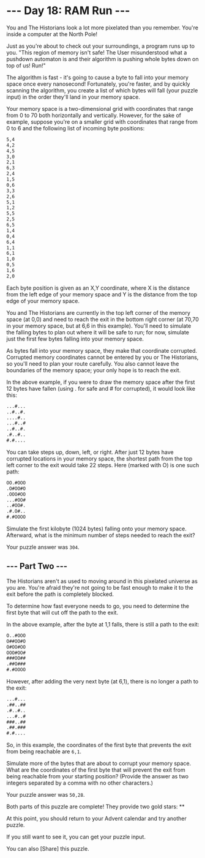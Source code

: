# --- Day 18: RAM Run ---

You and The Historians look a lot more pixelated than you remember. You're inside a computer at the North Pole!

Just as you're about to check out your surroundings, a program runs up to you. "This region of memory isn't safe! The User misunderstood what a pushdown automaton is and their algorithm is pushing whole bytes down on top of us! Run!"

The algorithm is fast - it's going to cause a byte to fall into your memory space once every nanosecond! Fortunately, you're faster, and by quickly scanning the algorithm, you create a list of which bytes will fall (your puzzle input) in the order they'll land in your memory space.

Your memory space is a two-dimensional grid with coordinates that range from 0 to 70 both horizontally and vertically. However, for the sake of example, suppose you're on a smaller grid with coordinates that range from 0 to 6 and the following list of incoming byte positions:

```txt
5,4
4,2
4,5
3,0
2,1
6,3
2,4
1,5
0,6
3,3
2,6
5,1
1,2
5,5
2,5
6,5
1,4
0,4
6,4
1,1
6,1
1,0
0,5
1,6
2,0
```

Each byte position is given as an X,Y coordinate, where X is the distance from the left edge of your memory space and Y is the distance from the top edge of your memory space.

You and The Historians are currently in the top left corner of the memory space (at 0,0) and need to reach the exit in the bottom right corner (at 70,70 in your memory space, but at 6,6 in this example). You'll need to simulate the falling bytes to plan out where it will be safe to run; for now, simulate just the first few bytes falling into your memory space.

As bytes fall into your memory space, they make that coordinate corrupted. Corrupted memory coordinates cannot be entered by you or The Historians, so you'll need to plan your route carefully. You also cannot leave the boundaries of the memory space; your only hope is to reach the exit.

In the above example, if you were to draw the memory space after the first 12 bytes have fallen (using . for safe and # for corrupted), it would look like this:

```txt
...#...
..#..#.
....#..
...#..#
..#..#.
.#..#..
#.#....
```

You can take steps up, down, left, or right. After just 12 bytes have corrupted locations in your memory space, the shortest path from the top left corner to the exit would take 22 steps. Here (marked with O) is one such path:

```txt
OO.#OOO
.O#OO#O
.OOO#OO
...#OO#
..#OO#.
.#.O#..
#.#OOOO
```

Simulate the first kilobyte (1024 bytes) falling onto your memory space. Afterward, what is the minimum number of steps needed to reach the exit?

Your puzzle answer was `304`.

## --- Part Two ---

The Historians aren't as used to moving around in this pixelated universe as you are. You're afraid they're not going to be fast enough to make it to the exit before the path is completely blocked.

To determine how fast everyone needs to go, you need to determine the first byte that will cut off the path to the exit.

In the above example, after the byte at 1,1 falls, there is still a path to the exit:

```txt
O..#OOO
O##OO#O
O#OO#OO
OOO#OO#
###OO##
.##O###
#.#OOOO
```

However, after adding the very next byte (at 6,1), there is no longer a path to the exit:

```txt
...#...
.##..##
.#..#..
...#..#
###..##
.##.###
#.#....
```

So, in this example, the coordinates of the first byte that prevents the exit from being reachable are `6,1`.

Simulate more of the bytes that are about to corrupt your memory space. What are the coordinates of the first byte that will prevent the exit from being reachable from your starting position? (Provide the answer as two integers separated by a comma with no other characters.)

Your puzzle answer was `50,28`.

Both parts of this puzzle are complete! They provide two gold stars: **

At this point, you should return to your Advent calendar and try another puzzle.

If you still want to see it, you can get your puzzle input.

You can also [Share] this puzzle.
